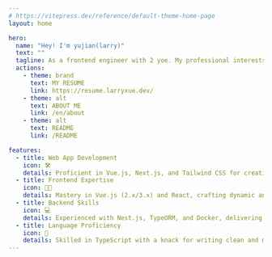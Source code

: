 ```yaml
---
# https://vitepress.dev/reference/default-theme-home-page
layout: home

hero:
  name: "Hey! I'm yujian(larry)"
  text: ""
  tagline: As a frontend engineer with 2 yoe. My professional interests lie primarily in web development, particularly focusing on Vue2/3, React, and Nest.js technologies. Additionally, I am actively engaged in learning Rust.
  actions:
    - theme: brand
      text: MY RESUME
      link: https://resume.larryxue.dev/
    - theme: alt
      text: ABOUT ME
      link: /en/about
    - theme: alt
      text: README
      link: /README

features:
  - title: Web App Development
    icon: 🛠️
    details: Proficient in Vue.js, Next.js, and Tailwind CSS for creating engaging web applications.
  - title: Frontend Expertise
    icon: 🧑‍💻
    details: Mastery in Vue.js (2.x/3.x) and React, crafting dynamic and intuitive user interfaces.
  - title: Backend Skills
    icon: 💻
    details: Experienced with Nest.js, TypeORM, and Docker, delivering scalable server-side solutions.
  - title: Language Proficiency
    icon: 🌟
    details: Skilled in TypeScript with a knack for writing clean and maintainable code; Experienced in Three.js for immersive 3D graphics.
---
```


